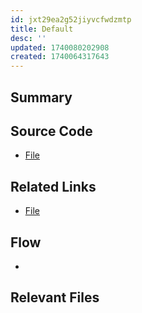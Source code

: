 ```yaml
---
id: jxt29ea2g52jiyvcfwdzmtp
title: Default
desc: ''
updated: 1740080202908
created: 1740064317643
---
```

## Summary

## Source Code
- [File](/ncu-ad-manager/src/)


## Related Links
- [File](/ncu-ad-manager/src/)

## Flow 
- 

## Relevant Files

